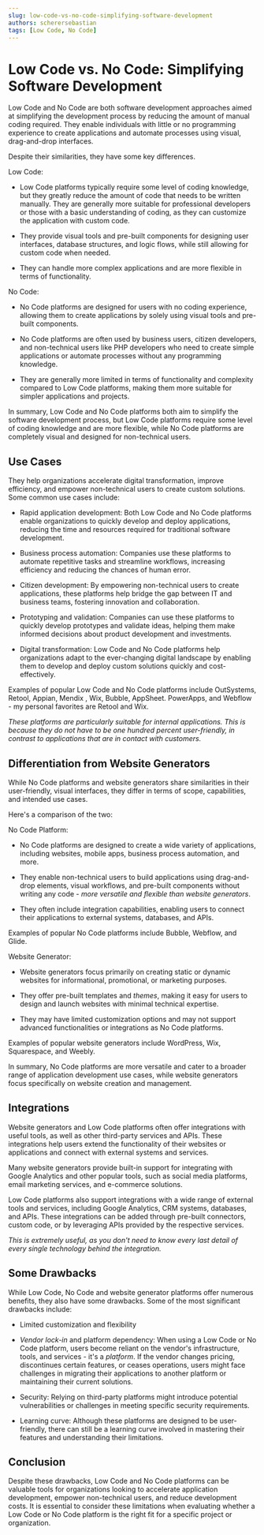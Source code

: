```yaml
---
slug: low-code-vs-no-code-simplifying-software-development
authors: scherersebastian
tags: [Low Code, No Code]
---
```


# Low Code vs. No Code: Simplifying Software Development

Low Code and No Code are both software development approaches aimed at simplifying the development process by reducing the amount of manual coding required. They enable individuals with little or no programming experience to create applications and automate processes using visual, drag-and-drop interfaces.

Despite their similarities, they have some key differences.

<!--truncate-->

Low Code:

- Low Code platforms typically require some level of coding knowledge, but they greatly reduce the amount of code that needs to be written manually. They are generally more suitable for professional developers or those with a basic understanding of coding, as they can customize the application with custom code.

- They provide visual tools and pre-built components for designing user interfaces, database structures, and logic flows, while still allowing for custom code when needed.

- They can handle more complex applications and are more flexible in terms of functionality.

No Code:

- No Code platforms are designed for users with no coding experience, allowing them to create applications by solely using visual tools and pre-built components.

- No Code platforms are often used by business users, citizen developers, and non-technical users like PHP developers who need to create simple applications or automate processes without any programming knowledge.

- They are generally more limited in terms of functionality and complexity compared to Low Code platforms, making them more suitable for simpler applications and projects.

In summary, Low Code and No Code platforms both aim to simplify the software development process, but Low Code platforms require some level of coding knowledge and are more flexible, while No Code platforms are completely visual and designed for non-technical users.

## Use Cases

They help organizations accelerate digital transformation, improve efficiency, and empower non-technical users to create custom solutions. Some common use cases include:

- Rapid application development: Both Low Code and No Code platforms enable organizations to quickly develop and deploy applications, reducing the time and resources required for traditional software development.

- Business process automation: Companies use these platforms to automate repetitive tasks and streamline workflows, increasing efficiency and reducing the chances of human error.

- Citizen development: By empowering non-technical users to create applications, these platforms help bridge the gap between IT and business teams, fostering innovation and collaboration.

- Prototyping and validation: Companies can use these platforms to quickly develop prototypes and validate ideas, helping them make informed decisions about product development and investments.

- Digital transformation: Low Code and No Code platforms help organizations adapt to the ever-changing digital landscape by enabling them to develop and deploy custom solutions quickly and cost-effectively.

Examples of popular Low Code and No Code platforms include OutSystems, Retool, Appian, Mendix , Wix, Bubble, AppSheet. PowerApps, and Webflow - my personal favorites are Retool and Wix.

_These platforms are particularly suitable for internal applications. This is because they do not have to be one hundred percent user-friendly, in contrast to applications that are in contact with customers._

## Differentiation from Website Generators

While No Code platforms and website generators share similarities in their user-friendly, visual interfaces, they differ in terms of scope, capabilities, and intended use cases.

Here's a comparison of the two:

No Code Platform:

- No Code platforms are designed to create a wide variety of applications, including websites, mobile apps, business process automation, and more.

- They enable non-technical users to build applications using drag-and-drop elements, visual workflows, and pre-built components without writing any code - _more versatile and flexible than website generators_.

- They often include integration capabilities, enabling users to connect their applications to external systems, databases, and APIs.

Examples of popular No Code platforms include Bubble, Webflow, and Glide.

Website Generator:

- Website generators focus primarily on creating static or dynamic websites for informational, promotional, or marketing purposes.

- They offer pre-built templates and _themes_, making it easy for users to design and launch websites with minimal technical expertise.

- They may have limited customization options and may not support advanced functionalities or integrations as No Code platforms.

Examples of popular website generators include WordPress, Wix, Squarespace, and Weebly.

In summary, No Code platforms are more versatile and cater to a broader range of application development use cases, while website generators focus specifically on website creation and management.

## Integrations

Website generators and Low Code platforms often offer integrations with useful tools, as well as other third-party services and APIs. These integrations help users extend the functionality of their websites or applications and connect with external systems and services.

Many website generators provide built-in support for integrating with Google Analytics and other popular tools, such as social media platforms, email marketing services, and e-commerce solutions.

Low Code platforms also support integrations with a wide range of external tools and services, including Google Analytics, CRM systems, databases, and APIs. These integrations can be added through pre-built connectors, custom code, or by leveraging APIs provided by the respective services.

_This is extremely useful, as you don't need to know every last detail of every single technology behind the integration._

## Some Drawbacks

While Low Code, No Code and website generator platforms offer numerous benefits, they also have some drawbacks. Some of the most significant drawbacks include:

- Limited customization and flexibility

- _Vendor lock-in_ and platform dependency: When using a Low Code or No Code platform, users become reliant on the vendor's infrastructure, tools, and services - it's a _platform_. If the vendor changes pricing, discontinues certain features, or ceases operations, users might face challenges in migrating their applications to another platform or maintaining their current solutions.

- Security: Relying on third-party platforms might introduce potential vulnerabilities or challenges in meeting specific security requirements.

- Learning curve: Although these platforms are designed to be user-friendly, there can still be a learning curve involved in mastering their features and understanding their limitations.

## Conclusion

Despite these drawbacks, Low Code and No Code platforms can be valuable tools for organizations looking to accelerate application development, empower non-technical users, and reduce development costs. It is essential to consider these limitations when evaluating whether a Low Code or No Code platform is the right fit for a specific project or organization.
